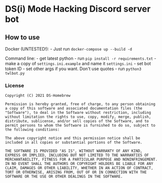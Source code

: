 # DS(i) Mode Hacking Discord server bot

## How to use

Docker (UNTESTED!):
    - Just run `docker-compose up --build -d` 

Command line:
    - get latest python
    - run `pip install -r requirements.txt`
    - make a copy of `settings.ini.example` and name it `settings.ini`
    - set bot token ID
    - set other args if you want. Don't use quotes
    - run `python3 twlbot.py`

### License
```
Copyright (C) 2021 DS-Homebrew

Permission is hereby granted, free of charge, to any person obtaining a copy of this software and associated documentation files (the "Software"), to deal in the Software without restriction, including without limitation the rights to use, copy, modify, merge, publish, distribute, sublicense, and/or sell copies of the Software, and to permit persons to whom the Software is furnished to do so, subject to the following conditions:

The above copyright notice and this permission notice shall be included in all copies or substantial portions of the Software.

THE SOFTWARE IS PROVIDED "AS IS", WITHOUT WARRANTY OF ANY KIND, EXPRESS OR IMPLIED, INCLUDING BUT NOT LIMITED TO THE WARRANTIES OF MERCHANTABILITY, FITNESS FOR A PARTICULAR PURPOSE AND NONINFRINGEMENT. IN NO EVENT SHALL THE AUTHORS OR COPYRIGHT HOLDERS BE LIABLE FOR ANY CLAIM, DAMAGES OR OTHER LIABILITY, WHETHER IN AN ACTION OF CONTRACT, TORT OR OTHERWISE, ARISING FROM, OUT OF OR IN CONNECTION WITH THE SOFTWARE OR THE USE OR OTHER DEALINGS IN THE SOFTWARE.
```
